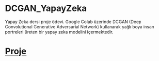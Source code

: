 # DCGAN_YapayZeka
Yapay Zeka dersi proje ödevi. Google Colab üzerinde DCGAN (Deep Convolutional Generative Adversarial Network) kullanarak yağlı boya insan portreleri üreten bir yapay zeka modelini içermektedir.
# [Proje](https://github.com/MustfaOzcan/DCGAN_YapayZeka/blob/main/DCGAN_2A_Grup10_FINAL.ipynb)

